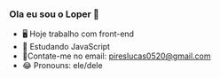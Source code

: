 ### Ola eu sou o Loper 👋

- 🖥️ Hoje trabalho com front-end
- 📖 Estudando JavaScript 
- 📨Contate-me no email: pireslucas0520@gmail.com
- 😂 Pronouns: ele/dele
